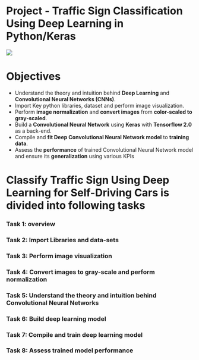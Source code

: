 # Project - Traffic Sign Classification Using Deep Learning in Python/Keras

<img src="https://miro.medium.com/max/3240/1*7bnej5JYaGK4aPAFvuY-0g.png">

# Objectives


- Understand the theory and intuition behind __Deep Learning__ and __Convolutional Neural Networks (CNNs)__.
- Import Key python libraries, dataset and perform image visualization.
- Perform __image normalization__ and __convert images__ from __color-scaled to gray-scaled__.
- Build a __Convolutional Neural Network__ using __Keras__ with __Tensorflow 2.0__ as a back-end.
- Compile and __fit Deep Convolutional Neural Network model__ to __training data__.
- Assess the __performance__ of trained Convolutional Neural Network model and ensure its __generalization__ using various KPIs


# Classify Traffic Sign Using Deep Learning for Self-Driving Cars is divided into following tasks

### Task 1: overview
### Task 2: Import Libraries and data-sets
### Task 3: Perform image visualization
### Task 4: Convert images to gray-scale and perform normalization
### Task 5: Understand the theory and intuition behind Convolutional Neural Networks
### Task 6: Build deep learning model
### Task 7: Compile and train deep learning model
### Task 8: Assess trained model performance

